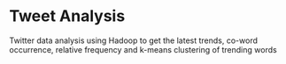 Tweet Analysis
=============

Twitter data analysis using Hadoop to get the latest trends, co-word occurrence, relative frequency and
k-means clustering of trending words
